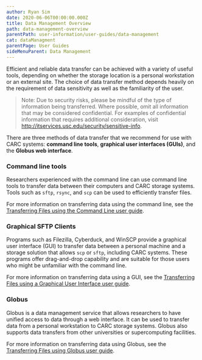 ```yaml
---
author: Ryan Sim
date: 2020-06-06T00:00:00.000Z
title: Data Management Overview
path: data-management-overview
parentPath: user-information/user-guides/data-management
cat: dataManagment
parentPage: User Guides
sideMenuParent: Data Management
---
```


Efficient and reliable data transfer can be achieved with a variety of useful tools, depending on whether the storage location is a personal workstation or an external site. The choice of data transfer method depends heavily on the requirement of data sensitivity as well as the familiarity of the user.

> Note: Due to security risks, please be mindful of the type of information being transferred. Where possible, omit all information that may be considered confidential. For examples of confidential information that requires additional consideration, visit http://itservices.usc.edu/security/sensitive-info.

There are three methods of data transfer that we recommend for use with CARC systems: **command line tools**, **graphical user interfaces (GUIs)**, and the **Globus web interface**.

### Command line tools

Researchers experienced with the command line can use command line tools to transfer data between their computers and CARC storage systems. Tools such as `sftp`, `rsync`, and `scp` can be used to efficiently transfer files.

For more information on transferring data using the command line, see the [Transferring Files using the Command Line user guide](/user-information/user-guides/data-management/transferring-files-command-line).

### Graphical SFTP Clients

Programs such as Filezilla, Cyberduck, and WinSCP provide a graphical user interface (GUI) to transfer data between a personal machine and a storage solution that allows `scp` or `sftp`, including CARC systems. These programs offer drag-and-drop capability and are suitable for those users who might be unfamiliar with the command line.

For more information on transferring data using a GUI, see the [Transferring Files using a Graphical User Interface user guide](/user-information/user-guides/data-management/transferring-files-gui).

### Globus

Globus is a data management service that allows researchers to have unified access to data through a web interface. It can be used to transfer data from a personal workstation to CARC storage systems. Globus also supports data transfers from other universities or supercomputing facilities.

For more information on transferring data using Globus, see the [Transferring Files using Globus user guide](/user-information/user-guides/data-management/transferring-files-globus).
